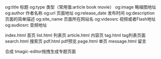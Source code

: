 og:title 标题
og:type 类型（常用值:article book movie）
og:image 略缩图地址
og:author 作者名称
og:url 页面地址
og:release_date 发布时间
og:description 页面的简单描述
og:site_name 页面所在网站名
og:videosrc 视频或者Flash地址
og:audiosrc 音频地址

index.html 首页
list.html 列表页
article.html 内容页
tag.html tag列表页面
search.html 搜索页
pdf.html pdf预览
page.html 单页
message.html 留言

合成 tmagic-editor拖拽生成专题页面
